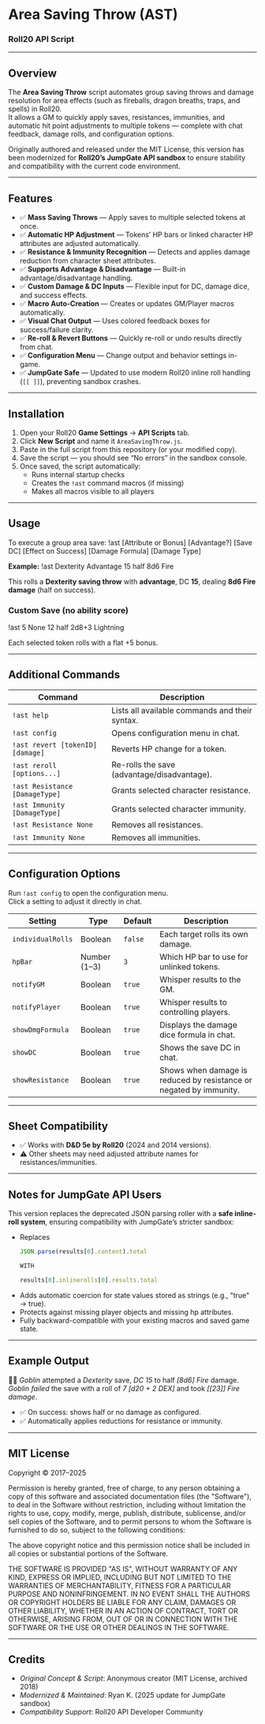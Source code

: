 # Area Saving Throw (AST)  
### Roll20 API Script

---

## Overview

The **Area Saving Throw** script automates group saving throws and damage resolution for area effects (such as fireballs, dragon breaths, traps, and spells) in Roll20.  
It allows a GM to quickly apply saves, resistances, immunities, and automatic hit point adjustments to multiple tokens — complete with chat feedback, damage rolls, and configuration options.

Originally authored and released under the MIT License, this version has been modernized for **Roll20’s JumpGate API sandbox** to ensure stability and compatibility with the current code environment.

---

## Features

- ✅ **Mass Saving Throws** — Apply saves to multiple selected tokens at once.  
- ✅ **Automatic HP Adjustment** — Tokens’ HP bars or linked character HP attributes are adjusted automatically.  
- ✅ **Resistance & Immunity Recognition** — Detects and applies damage reduction from character sheet attributes.  
- ✅ **Supports Advantage & Disadvantage** — Built-in advantage/disadvantage handling.  
- ✅ **Custom Damage & DC Inputs** — Flexible input for DC, damage dice, and success effects.  
- ✅ **Macro Auto-Creation** — Creates or updates GM/Player macros automatically.  
- ✅ **Visual Chat Output** — Uses colored feedback boxes for success/failure clarity.  
- ✅ **Re-roll & Revert Buttons** — Quickly re-roll or undo results directly from chat.  
- ✅ **Configuration Menu** — Change output and behavior settings in-game.  
- ✅ **JumpGate Safe** — Updated to use modern Roll20 inline roll handling (`[[ ]]`), preventing sandbox crashes.

---

## Installation

1. Open your Roll20 **Game Settings** → **API Scripts** tab.  
2. Click **New Script** and name it `AreaSavingThrow.js`.  
3. Paste in the full script from this repository (or your modified copy).  
4. Save the script — you should see “No errors” in the sandbox console.  
5. Once saved, the script automatically:
   - Runs internal startup checks  
   - Creates the `!ast` command macros (if missing)  
   - Makes all macros visible to all players  

---

## Usage

To execute a group area save: !ast [Attribute or Bonus] [Advantage?] [Save DC] [Effect on Success] [Damage Formula] [Damage Type]

**Example:**
!ast Dexterity Advantage 15 half 8d6 Fire

This rolls a **Dexterity saving throw** with **advantage**, DC **15**, dealing **8d6 Fire damage** (half on success).

### Custom Save (no ability score)
!ast 5 None 12 half 2d8+3 Lightning

Each selected token rolls with a flat +5 bonus.

---

## Additional Commands

| Command | Description |
|----------|--------------|
| `!ast help` | Lists all available commands and their syntax. |
| `!ast config` | Opens configuration menu in chat. |
| `!ast revert [tokenID] [damage]` | Reverts HP change for a token. |
| `!ast reroll [options...]` | Re-rolls the save (advantage/disadvantage). |
| `!ast Resistance [DamageType]` | Grants selected character resistance. |
| `!ast Immunity [DamageType]` | Grants selected character immunity. |
| `!ast Resistance None` | Removes all resistances. |
| `!ast Immunity None` | Removes all immunities. |

---

## Configuration Options

Run `!ast config` to open the configuration menu.  
Click a setting to adjust it directly in chat.

| Setting | Type | Default | Description |
|----------|------|----------|-------------|
| `individualRolls` | Boolean | `false` | Each target rolls its own damage. |
| `hpBar` | Number (1–3) | `3` | Which HP bar to use for unlinked tokens. |
| `notifyGM` | Boolean | `true` | Whisper results to the GM. |
| `notifyPlayer` | Boolean | `true` | Whisper results to controlling players. |
| `showDmgFormula` | Boolean | `true` | Displays the damage dice formula in chat. |
| `showDC` | Boolean | `true` | Shows the save DC in chat. |
| `showResistance` | Boolean | `true` | Shows when damage is reduced by resistance or negated by immunity. |

---

## Sheet Compatibility

- ✅ Works with **D&D 5e by Roll20** (2024 and 2014 versions).  
- ⚠️ Other sheets may need adjusted attribute names for resistances/immunities.

---

## Notes for JumpGate API Users

This version replaces the deprecated JSON parsing roller with a **safe inline-roll system**, ensuring compatibility with JumpGate’s stricter sandbox:

- Replaces  
  ```js
  JSON.parse(results[0].content).total

  WITH

  results[0].inlinerolls[0].results.total


- Adds automatic coercion for state values stored as strings (e.g., "true" → true).
- Protects against missing player objects and missing hp attributes.
- Fully backward-compatible with your existing macros and saved game state.

---

## Example Output
🧙‍♂️ *Goblin* attempted a *Dexterity* save, *DC 15* to half *[8d6] Fire* damage.
*Goblin failed* the save with a roll of *7 [d20 + 2 DEX]* and took *[[23]] Fire damage*.
- ✅ On success: shows half or no damage as configured.
- ✅ Automatically applies reductions for resistance or immunity.

---
## MIT License

Copyright © 2017–2025

Permission is hereby granted, free of charge, to any person obtaining a copy of this software and associated documentation files (the "Software"), to deal in the Software without restriction, including without limitation the rights to use, copy, modify, merge, publish, distribute, sublicense, and/or sell copies of the Software, and to permit persons to whom the Software is furnished to do so, subject to the following conditions:

The above copyright notice and this permission notice shall be included in all copies or substantial portions of the Software.

THE SOFTWARE IS PROVIDED "AS IS", WITHOUT WARRANTY OF ANY KIND, EXPRESS OR IMPLIED, INCLUDING BUT NOT LIMITED TO THE WARRANTIES OF MERCHANTABILITY, FITNESS FOR A PARTICULAR PURPOSE AND NONINFRINGEMENT. IN NO EVENT SHALL THE AUTHORS OR COPYRIGHT HOLDERS BE LIABLE FOR ANY CLAIM, DAMAGES OR OTHER LIABILITY, WHETHER IN AN ACTION OF CONTRACT, TORT OR OTHERWISE, ARISING FROM, OUT OF OR IN CONNECTION WITH THE SOFTWARE OR THE USE OR OTHER DEALINGS IN THE SOFTWARE.

---
## Credits
- *Original Concept & Script*: Anonymous creator (MIT License, archived 2018)
- *Modernized & Maintained*: Ryan K. (2025 update for JumpGate sandbox)
- *Compatibility Support*: Roll20 API Developer Community
